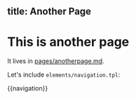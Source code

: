 title: Another Page
---

# This is another page #

It lives in [pages/anotherpage.md](pages/anotherpage.md).

Let's include `elements/navigation.tpl`:

{{navigation}}
